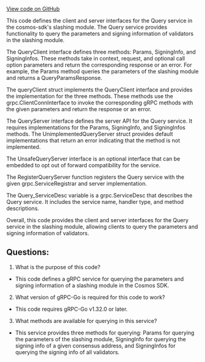 [View code on GitHub](https://github.com/cosmos/cosmos-sdk.git/api/cosmos/slashing/v1beta1/query_grpc.pb.go)

This code defines the client and server interfaces for the Query service in the cosmos-sdk's slashing module. The Query service provides functionality to query the parameters and signing information of validators in the slashing module. 

The QueryClient interface defines three methods: Params, SigningInfo, and SigningInfos. These methods take in context, request, and optional call option parameters and return the corresponding response or an error. For example, the Params method queries the parameters of the slashing module and returns a QueryParamsResponse. 

The queryClient struct implements the QueryClient interface and provides the implementation for the three methods. These methods use the grpc.ClientConnInterface to invoke the corresponding gRPC methods with the given parameters and return the response or an error. 

The QueryServer interface defines the server API for the Query service. It requires implementations for the Params, SigningInfo, and SigningInfos methods. The UnimplementedQueryServer struct provides default implementations that return an error indicating that the method is not implemented. 

The UnsafeQueryServer interface is an optional interface that can be embedded to opt out of forward compatibility for the service. 

The RegisterQueryServer function registers the Query service with the given grpc.ServiceRegistrar and server implementation. 

The Query_ServiceDesc variable is a grpc.ServiceDesc that describes the Query service. It includes the service name, handler type, and method descriptions. 

Overall, this code provides the client and server interfaces for the Query service in the slashing module, allowing clients to query the parameters and signing information of validators.
## Questions: 
 1. What is the purpose of this code?
- This code defines a gRPC service for querying the parameters and signing information of a slashing module in the Cosmos SDK.

2. What version of gRPC-Go is required for this code to work?
- This code requires gRPC-Go v1.32.0 or later.

3. What methods are available for querying in this service?
- This service provides three methods for querying: Params for querying the parameters of the slashing module, SigningInfo for querying the signing info of a given consensus address, and SigningInfos for querying the signing info of all validators.